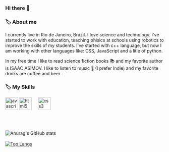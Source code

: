 ### Hi there 👋

### 🏷️ About me
<p>
  I currently live in Rio de Janeiro, Brazil. I love science and technology. I've started to work with education, teaching phisics at schools using robotics to improve the skills of my students. I've started with c++ language, but now I am working with other languages like: CSS, JavaScript and a litle of python.    
  
</p>
<p>
  In my free time i like to read science fiction books 📚 and my favorite author is ISAAC ASIMOV. I like to listen to music 🎵 (I prefer Indie) and my favorite drinks are coffee and beer. 
</p>

### 🏷️ My Skills
<p>
<img src="https://cdn.jsdelivr.net/gh/devicons/devicon/icons/nodejs/nodejs-original.svg" alt="javascript" width="40" height="40" />
<img src="https://cdn.jsdelivr.net/gh/devicons/devicon/icons/html5/html5-original.svg" alt="html5" width="40" height="40" /> &nbsp; &nbsp;
<img src="https://cdn.jsdelivr.net/gh/devicons/devicon/icons/css3/css3-original.svg" alt="css3" width="40" height="40" />
<p/> <br/> <br />

![Anurag's GitHub stats](https://github-readme-stats.vercel.app/api?username=gleiMoura&show_icons=true&theme=radical) <br /> <br />
[![Top Langs](https://github-readme-stats.vercel.app/api/top-langs/?username=gleiMoura&layout=compact)](https://github.com/anuraghazra/github-readme-stats)
